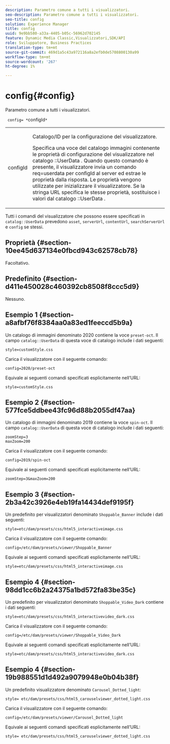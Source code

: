 ```yaml
---
description: Parametro comune a tutti i visualizzatori.
seo-description: Parametro comune a tutti i visualizzatori.
seo-title: config
solution: Experience Manager
title: config
uuid: 9e9bb580-a33a-4405-b05c-56962d702145
feature: Dynamic Media Classic,Visualizzatori,SDK/API
role: Sviluppatore, Business Practices
translation-type: tm+mt
source-git-commit: 469d1a5c43a972116a8a2efb0de5708800130a99
workflow-type: tm+mt
source-wordcount: '267'
ht-degree: 1%

---
```



# config{#config}

Parametro comune a tutti i visualizzatori.

` config= *`configId`*`

<table id="table_9B98C97485DD4DEB8A6ECBCE8DF6B886"> 
 <tbody> 
  <tr> 
   <td colname="col1"> <p> <span class="codeph"> <span class="varname"> configId  </span> </span> </p> </td> 
   <td colname="col2"> <p>Catalogo/ID per la configurazione del visualizzatore. </p> <p> Specifica una voce del catalogo immagini contenente le proprietà di configurazione del visualizzatore nel catalogo <span class="codeph">::UserData </span>. Quando questo comando è presente, il visualizzatore invia un comando <span class="codeph"> req=userdata </span> per <span class="codeph"> configId </span> al server ed estrae le proprietà dalla risposta. Le proprietà vengono utilizzate per inizializzare il visualizzatore. Se la stringa URL specifica le stesse proprietà, sostituisce i valori dal catalogo <span class="codeph">::UserData </span>. </p> </td> 
  </tr> 
 </tbody> 
</table>

Tutti i comandi del visualizzatore che possono essere specificati in `catalog::UserData` prevedono `asset`, `serverUrl`, `contentUrl`, `searchServerUrl` e `config` se stessi.

## Proprietà {#section-10ee45d637134e0fbcd943c62578cb78}

Facoltativo.

## Predefinito {#section-d411e450028c460392cb8508f8ccc5d9}

Nessuno.

## Esempio 1 {#section-a8afbf76f8384aa0a83ed1feeccd5b9a}

Un catalogo di immagini denominato 2020 contiene la voce `preset-oct`. Il campo `catalog::UserData` di questa voce di catalogo include i dati seguenti:

```
style=customStyle.css
```

Carica il visualizzatore con il seguente comando:

```
config=2020/preset-oct
```

Equivale ai seguenti comandi specificati esplicitamente nell’URL:

```
style=customStyle.css
```

## Esempio 2 {#section-577fce5ddbee43fc96d88b2055df47aa}

Un catalogo di immagini denominato 2019 contiene la voce `spin-oct`. Il campo `catalog::UserData` di questa voce di catalogo include i dati seguenti:

```
zoomStep=3 
maxZoom=200
```

Carica il visualizzatore con il seguente comando:

```
config=2019/spin-oct
```

Equivale ai seguenti comandi specificati esplicitamente nell’URL:

```
zoomStep=3&maxZoom=200
```

## Esempio 3 {#section-2b3a42c3926e4eb19fa14434def9195f}

Un predefinito per visualizzatori denominato `Shoppable_Banner` include i dati seguenti:

```
style=etc/dam/presets/css/html5_interactiveimage.css
```

Carica il visualizzatore con il seguente comando:

```
config=/etc/dam/presets/viewer/Shoppable_Banner
```

Equivale ai seguenti comandi specificati esplicitamente nell’URL:

`style=etc/dam/presets/css/html5_interactiveimage.css`

## Esempio 4 {#section-98dd1cc6b2a24375a1bd572fa83be35c}

Un predefinito per visualizzatori denominato `Shoppable_Video_Dark` contiene i dati seguenti:

```
style=etc/dam/presets/css/html5_interactivevideo_dark.css
```

Carica il visualizzatore con il seguente comando:

```
config=/etc/dam/presets/viewer/Shoppable_Video_Dark
```

Equivale ai seguenti comandi specificati esplicitamente nell’URL:

```
style=etc/dam/presets/css/html5_interactivevideo_dark.css
```

## Esempio 4 {#section-19b988551d1d492a9079948e0b04b38f}

Un predefinito visualizzatore denominato `Carousel_Dotted_light`:

```
style= etc/dam/presets/css/html5_carouselviewer_dotted_light.css
```

Carica il visualizzatore con il seguente comando:

```
config=/etc/dam/presets/viewer/Carousel_Dotted_light
```

Equivale ai seguenti comandi specificati esplicitamente nell’URL:

```
style= etc/dam/presets/css/html5_carouselviewer_dotted_light.css
```

